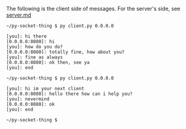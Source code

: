 The following is the client side of messages.
For the server's side, see [server.md](server.md)

```
~/py-socket-thing $ py client.py 0.0.0.0

[you]: hi there
[0.0.0.0:8080]: hi
[you]: how do you do?
[0.0.0.0:8080]: totally fine, how about you?
[you]: fine as always
[0.0.0.0:8080]: ok then, see ya
[you]: end

~/py-socket-thing $ py client.py 0.0.0.0

[you]: hi im your next client
[0.0.0.0:8080]: hello there how can i help you?
[you]: nevermind
[0.0.0.0:8080]: ok
[you]: end

~/py-socket-thing $ 
```
